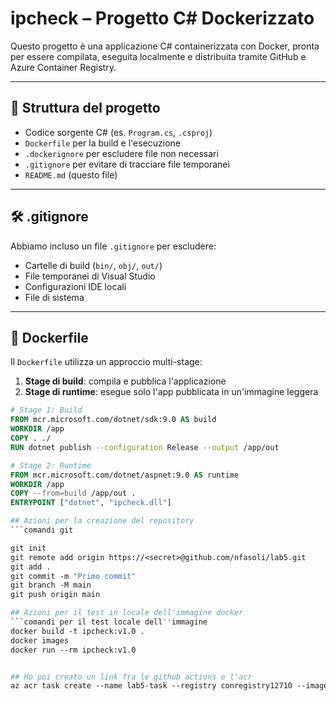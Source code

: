 
# ipcheck – Progetto C# Dockerizzato

Questo progetto è una applicazione C# containerizzata con Docker, pronta per essere compilata, eseguita localmente e distribuita tramite GitHub e Azure Container Registry.

---

## 📁 Struttura del progetto

- Codice sorgente C# (es. `Program.cs`, `.csproj`)
- `Dockerfile` per la build e l'esecuzione
- `.dockerignore` per escludere file non necessari
- `.gitignore` per evitare di tracciare file temporanei
- `README.md` (questo file)

---

## 🛠️ .gitignore

Abbiamo incluso un file `.gitignore` per escludere:

- Cartelle di build (`bin/`, `obj/`, `out/`)
- File temporanei di Visual Studio
- Configurazioni IDE locali
- File di sistema

---

## 🐳 Dockerfile

Il `Dockerfile` utilizza un approccio multi-stage:

1. **Stage di build**: compila e pubblica l'applicazione
2. **Stage di runtime**: esegue solo l'app pubblicata in un'immagine leggera

```dockerfile
# Stage 1: Build
FROM mcr.microsoft.com/dotnet/sdk:9.0 AS build
WORKDIR /app
COPY . ./
RUN dotnet publish --configuration Release --output /app/out

# Stage 2: Runtime
FROM mcr.microsoft.com/dotnet/aspnet:9.0 AS runtime
WORKDIR /app
COPY --from=build /app/out .
ENTRYPOINT ["dotnet", "ipcheck.dll"]

## Azioni per la creazione del repository
```comandi git

git init
git remote add origin https://<secret>@github.com/nfasoli/lab5.git
git add .
git commit -m "Primo commit"
git branch -M main
git push origin main

## Azioni per il test in locale dell'immagine docker
```comandi per il test locale dell''immagine
docker build -t ipcheck:v1.0 .
docker images
docker run --rm ipcheck:v1.0


## Ho poi creato un link fra le github actions e l'acr
az acr task create --name lab5-task --registry conregistry12710 --image lab5:{{.Run.ID}} --context https://github.com/nfasoli/lab5.git#main  --file Dockerfile --git-access-token <secret> --base-image-trigger-type Runtime --resource-group Lab05 --output table 

